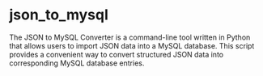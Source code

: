 # json_to_mysql
The JSON to MySQL Converter is a command-line tool written in Python that allows users to import JSON data into a MySQL database. This script provides a convenient way to convert structured JSON data into corresponding MySQL database entries.
